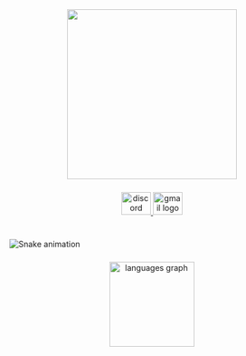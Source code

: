 <div align="center">
  <img height="300" src="https://media.tenor.com/aqrVj-YBUucAAAAM/shino-wag.gif"  />
</div>

###

<div align="center">
  <a href="https://discord.com/users/255330500913266689" target="_blank">
    <img src="https://raw.githubusercontent.com/maurodesouza/profile-readme-generator/master/src/assets/icons/social/discord/default.svg" width="52" height="40" alt="discord logo"  />
  </a>
  <a href="mailto:hello@cansu.dev" target="_blank">
    <img src="https://raw.githubusercontent.com/maurodesouza/profile-readme-generator/master/src/assets/icons/social/gmail/default.svg" width="52" height="40" alt="gmail logo"  />
  </a>
</div>

###

<br clear="both">

<img src="https://raw.githubusercontent.com/caner-cetin/caner-cetin/output/snake.svg" alt="Snake animation" />

###

<div align="center">
  <img src="https://github-readme-stats.vercel.app/api/top-langs?username=caner-cetin&locale=en&hide_title=false&layout=compact&card_width=320&langs_count=5&theme=dracula&hide_border=false&order=2" height="150" alt="languages graph"  />
</div>
